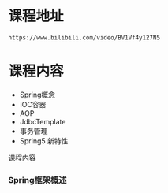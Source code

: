 # 课程地址

~~~ shell
https://www.bilibili.com/video/BV1Vf4y127N5
~~~



# 课程内容

* Spring概念
* IOC容器
* AOP
* JdbcTemplate
* 事务管理
* Spring5 新特性

课程内容

### Spring框架概述



